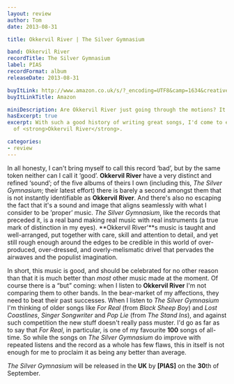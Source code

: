 ```yaml
---
layout: review
author: Tom
date: 2013-08-31

title: Okkervil River | The Silver Gymnasium

band: Okkervil River
recordTitle: The Silver Gymnasium
label: PIAS
recordFormat: album
releaseDate: 2013-08-31

buyItLink: http://www.amazon.co.uk/s/?_encoding=UTF8&camp=1634&creative=19450&field-keywords=okkervil%20river%20the%20silver%20gymnasium&linkCode=ur2&sprefix=okkervil%2Caps%2C218&tag=eatebymons-21&url=search-alias%3Daps
buyItLinkTitle: Amazon

miniDescription: Are Okkervil River just going through the motions? It certainly feels like it. 
hasExcerpt: true
excerpt: With such a good history of writing great songs, I'd come to expect more
  of <strong>Okkervil River</strong>.

categories:
- review
---
```


In all honesty, I can't bring myself to call this record ‘bad’, but by the same token neither can I call it ‘good’. **Okkervil River** have a very distinct and refined ‘sound’; of the five albums of theirs I own (including this, *The Silver Gymnasium*; their latest effort) there is barely a second amongst them that is not instantly identifiable as **Okkervil River**. And there's also no escaping the fact that it's a sound and image that aligns seamlessly with what I consider to be ’proper’ music. *The Silver Gymnasium*, like the records that preceded it, is a real band making real music with real instruments (a true mark of distinction in my eyes). **Okkervil River'**s music is taught and well-arranged, put together with care, skill and attention to detail, and yet still rough enough around the edges to be credible in this world of over-produced, over-dressed, and overly-melismatic drivel that pervades the airwaves and the populist imagination.

In short, this music is good, and should be celebrated for no other reason than that it is much better than _most_ other music made at the moment. Of course there is a “but” coming: when I listen to **Okkervil River** I'm not comparing them to other bands. In the bear-market of my affections, they need to beat their past successes. When I listen to *The Silver Gymnasium* I'm thinking of older songs like *For Real* (from *Black Sheep Boy*) and *Lost Coastlines*, *Singer Songwriter* and *Pop Lie* (from *The Stand Ins*), and against such competition the new stuff doesn't really pass muster. I'd go as far as to say that *For Real*, in particular, is one of my favourite **100** songs of all-time. So while the songs on *The Silver Gymnasium* do improve with repeated listens and the record as a whole has few flaws, this in itself is not enough for me to proclaim it as being any better than average.

*The Silver Gymnasium* will be released in the **UK** by **[PIAS]** on the **30**th of September.
